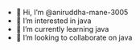 - 👋 Hi, I’m @aniruddha-mane-3005
- 👀 I’m interested in java
- 🌱 I’m currently learning java
- 💞️ I’m looking to collaborate on java


<!---
aniruddha-mane-3005/aniruddha-mane-3005 is a ✨ special ✨ repository because its `README.md` (this file) appears on your GitHub profile.
You can click the Preview link to take a look at your changes.
--->
